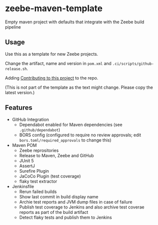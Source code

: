 # zeebe-maven-template
Empty maven project with defaults that integrate with the Zeebe build pipeline

## Usage
Use this as a template for new Zeebe projects.

Change the artifact, name and version in `pom.xml` and `.ci/scripts/github-release.sh`.

Adding [Contributing to this project](https://gist.github.com/jwulf/2c7f772570bfc8654b0a0a783a3f165e) to the repo.

(This is not part of the template as the text might change. Please copy the latest version.)


## Features
* GitHub Integration
  * Dependabot enabled for Maven dependencies (see `.github/dependabot`) 
  * BORS config (configured to require no review approvals; edit `bors.toml/required_approvals` to change this)
* Maven POM
  * Zeebe reprositories
  * Release to Maven, Zeebe and GitHub
  * JUnit 5
  * AssertJ
  * Surefire Plugin
  * JaCoCo Plugin (test coverage)
  * flaky test extractor
* Jenkinsfile
  * Rerun failed builds
  * Show last commit in build display name
  * Archie test reports and JVM dump files in case of failure
  * Publish test coverage to Jenkins and also archive test coverae reports as part of the build artifact
  * Detect flaky tests and publish them to Jenkins
  
  